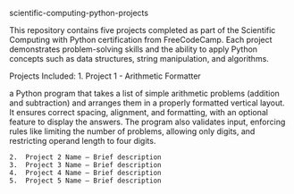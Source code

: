 scientific-computing-python-projects

This repository contains five projects completed as part of the Scientific Computing with Python certification from FreeCodeCamp. Each project demonstrates problem-solving skills and the ability to apply Python concepts such as data structures, string manipulation, and algorithms.

Projects Included:
	1.	Project 1 - Arithmetic Formatter 
 
  a Python program that takes a list of simple arithmetic problems (addition and subtraction) and arranges them in a properly formatted vertical layout. It ensures correct spacing, alignment, and formatting, with an optional feature to display the answers. The program also validates input, enforcing rules like limiting the number of problems, allowing only digits, and restricting operand length to four digits.

	2.	Project 2 Name – Brief description
	3.	Project 3 Name – Brief description
	4.	Project 4 Name – Brief description
	5.	Project 5 Name – Brief description
